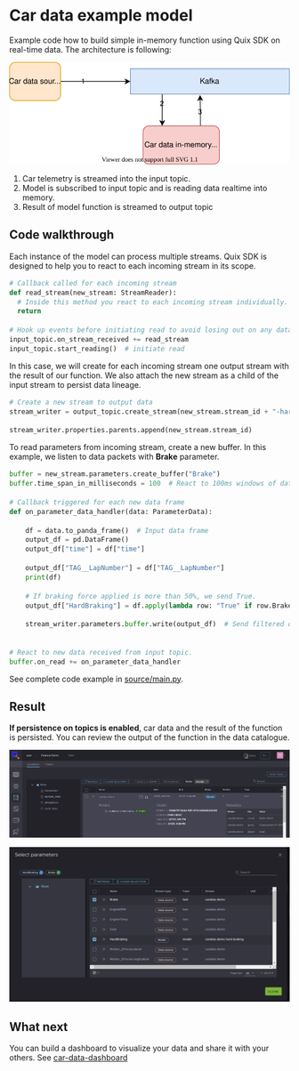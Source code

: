 # Car data example model
Example code how to build simple in-memory function using Quix SDK on real-time data. The architecture is following:
 
[![](car-demo-model.svg)](car-demo-model.svg "Architecture") 

1) Car telemetry is streamed into the input topic.
2) Model is subscribed to input topic and is reading data realtime into memory.
3) Result of model function is streamed to output topic

## Code walkthrough 

Each instance of the model can process multiple streams. Quix SDK is designed to help you to react to each incoming stream in its scope. 
```python
# Callback called for each incoming stream
def read_stream(new_stream: StreamReader):
  # Inside this method you react to each incoming stream individually.
  return

# Hook up events before initiating read to avoid losing out on any data
input_topic.on_stream_received += read_stream
input_topic.start_reading()  # initiate read
```

In this case, we will create for each incoming stream one output stream with the result of our function. We also attach the new stream as a child of the input stream to persist data lineage. 

```python
# Create a new stream to output data
stream_writer = output_topic.create_stream(new_stream.stream_id + "-hard-braking")
    
stream_writer.properties.parents.append(new_stream.stream_id)
```

To read parameters from incoming stream, create a new buffer. In this example, we listen to data packets with **Brake** parameter.
```python
buffer = new_stream.parameters.create_buffer("Brake")
buffer.time_span_in_milliseconds = 100  # React to 100ms windows of data.

# Callback triggered for each new data frame
def on_parameter_data_handler(data: ParameterData):

    df = data.to_panda_frame()  # Input data frame
    output_df = pd.DataFrame()
    output_df["time"] = df["time"]

    output_df["TAG__LapNumber"] = df["TAG__LapNumber"]
    print(df)

    # If braking force applied is more than 50%, we send True.  
    output_df["HardBraking"] = df.apply(lambda row: "True" if row.Brake > 0.5 else "False", axis=1)  

    stream_writer.parameters.buffer.write(output_df)  # Send filtered data to output topic


# React to new data received from input topic.
buffer.on_read += on_parameter_data_handler
```

See complete code example in [source/main.py](source/main.py).

## Result
**If persistence on topics is enabled**, car data and the result of the function is persisted. You can review the output of the function in the data catalogue.

[![](model-catalogue.png)](model-catalogue.png "Model in data catalogue")


[![](model-parameters.png)](model-parameters.png "Model parameters in parameter browser")
## What next
You can build a dashboard to visualize your data and share it with your others. See [car-data-dashboard](https://github.com/quixai/car-data-dashboard)
